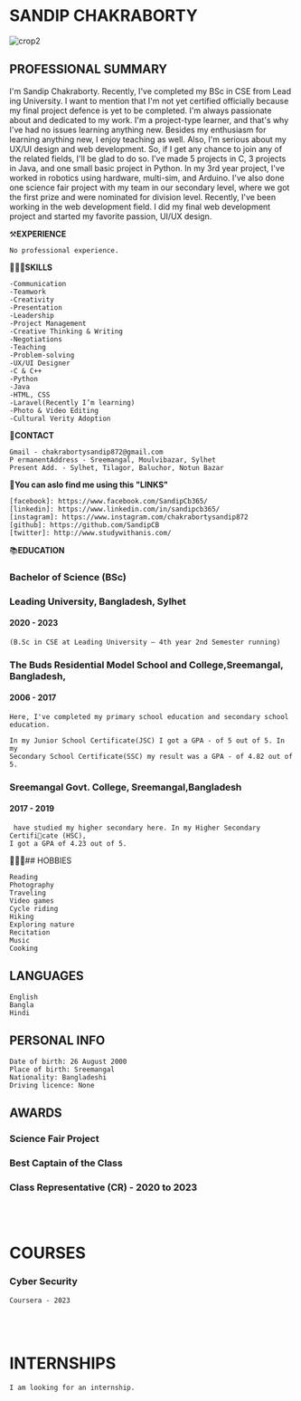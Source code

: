 
# SANDIP CHAKRABORTY
![crop2](https://github.com/SandipCB/Sandip-CB_Details-/assets/96263756/21d64b04-65eb-4af8-84ae-862917be5619)

## PROFESSIONAL SUMMARY

<p align="justify">

I'm Sandip Chakraborty. Recently, I've completed my BSc in CSE from Lead
ing University. I want to mention that I'm not yet certified officially because 
my final project defence is yet to be completed. I'm always passionate 
about and dedicated to my work. I'm a project-type learner, and that's 
why I've had no issues learning anything new. Besides my enthusiasm for 
learning anything new, I enjoy teaching as well. Also, I'm serious about my 
UX/UI design and web development. So, if I get any chance to join any of 
the related fields, I'll be glad to do so.
 I’ve made 5 projects in C, 3 projects in Java, and one small basic project in 
Python.
 In my 3rd year project, I've worked in robotics using hardware, multi-sim, 
and Arduino.
 I've also done one science fair project with my team in our secondary level, 
where we got the first prize and were nominated for division level.
 Recently, I've been working in the web development field. I did my final web 
development project and started my favorite passion, UI/UX design.

</p>

⚒️**EXPERIENCE**
```
No professional experience.
```

🤹🏻‍♀️**SKILLS**
```
-Communication
-Teamwork
-Creativity
-Presentation
-Leadership
-Project Management
-Creative Thinking & Writing
-Negotiations
-Teaching
-Problem-solving
-UX/UI Designer
-C & C++
-Python
-Java
-HTML, CSS
-Laravel(Recently I’m learning)
-Photo & Video Editing
-Cultural Verity Adoption
```

📡**CONTACT**
```
Gmail - chakrabortysandip872@gmail.com
P ermanentAddress - Sreemangal, Moulvibazar, Sylhet
Present Add. - Sylhet, Tilagor, Baluchor, Notun Bazar
```
🔗**You can aslo find me using this "LINKS"**
<!-- Links section starts here -->
```
[facebook]: https://www.facebook.com/SandipCb365/
[linkedin]: https://www.linkedin.com/in/sandipcb365/
[instagram]: https://www.instagram.com/chakrabortysandip872
[github]: https://github.com/SandipCB
[twitter]: http://www.studywithanis.com/
```
<!-- Links section End here -->

📚**EDUCATION**

### Bachelor of Science (BSc)

### Leading University, Bangladesh, Sylhet
#### 2020 - 2023
```
(B.Sc in CSE at Leading University – 4th year 2nd Semester running)
```

### The Buds Residential Model School and College,Sreemangal, Bangladesh,
#### 2006 - 2017

```
Here, I've completed my primary school education and secondary school
education.
```
```
In my Junior School Certificate(JSC) I got a GPA - of 5 out of 5. In my
Secondary School Certificate(SSC) my result was a GPA - of 4.82 out of
5.
```
### Sreemangal Govt. College, Sreemangal,Bangladesh

#### 2017 - 2019

```
 have studied my higher secondary here. In my Higher Secondary Certificate (HSC),
I got a GPA of 4.23 out of 5.
```

👨🏻‍💻## HOBBIES
```
Reading
Photography
Traveling
Video games
Cycle riding
Hiking
Exploring nature
Recitation
Music
Cooking
```
## LANGUAGES

```
English
Bangla
Hindi
```
## PERSONAL INFO

```
Date of birth: 26 August 2000
Place of birth: Sreemangal
Nationality: Bangladeshi
Driving licence: None
```

## AWARDS

### Science Fair Project

### Best Captain of the Class

### Class Representative (CR) - 2020 to 2023

<br>
<br>

# COURSES

### Cyber Security
```
Coursera - 2023
```

<br>
<br>

# INTERNSHIPS
```
I am looking for an internship.
```
